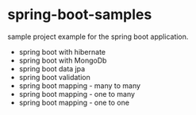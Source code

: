 # spring-boot-samples

sample project example for the spring boot application.

 - spring boot with hibernate
 - spring boot with MongoDb 
 - spring boot data jpa 
 - spring boot validation
 - spring boot mapping - many to many
 - spring boot mapping - one to many
 - spring boot mapping - one to one
